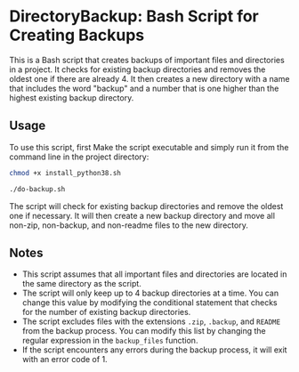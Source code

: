 # DirectoryBackup: Bash Script for Creating Backups

This is a Bash script that creates backups of important files and directories in a project. It checks for existing backup directories and removes the oldest one if there are already 4. It then creates a new directory with a name that includes the word "backup" and a number that is one higher than the highest existing backup directory.

## Usage

To use this script, first Make the script executable and simply run it from the command line in the project directory:

```Bash
chmod +x install_python38.sh
```
```Bash
./do-backup.sh
```

The script will check for existing backup directories and remove the oldest one if necessary. It will then create a new backup directory and move all non-zip, non-backup, and non-readme files to the new directory.

## Notes

- This script assumes that all important files and directories are located in the same directory as the script.
- The script will only keep up to 4 backup directories at a time. You can change this value by modifying the conditional statement that checks for the number of existing backup directories.
- The script excludes files with the extensions `.zip`, `.backup`, and `README` from the backup process. You can modify this list by changing the regular expression in the `backup_files` function.
- If the script encounters any errors during the backup process, it will exit with an error code of 1.
